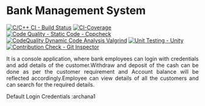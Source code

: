 # Bank Management System

[![C/C++ CI - Build Status](https://github.com/Archana-Athreya/Mini_Project/actions/workflows/c-cpp.yml/badge.svg)](https://github.com/Archana-Athreya/Mini_Project/actions/workflows/c-cpp.yml)
[![CI-Coverage](https://github.com/Archana-Athreya/Mini_Project/actions/workflows/code_coverage.yml/badge.svg)](https://github.com/Archana-Athreya/Mini_Project/actions/workflows/code_coverage.yml)
[![Code Quality - Static Code - Cppcheck](https://github.com/Archana-Athreya/Mini_Project/actions/workflows/cppcheck.yml/badge.svg)](https://github.com/Archana-Athreya/Mini_Project/actions/workflows/cppcheck.yml)
[![CodeQuality Dynamic Code Analysis Valgrind](https://github.com/Archana-Athreya/Mini_Project/actions/workflows/dynamic_code_quality.yml/badge.svg)](https://github.com/Archana-Athreya/Mini_Project/actions/workflows/dynamic_code_quality.yml)
[![Unit Testing - Unity](https://github.com/Archana-Athreya/Mini_Project/actions/workflows/unity.yml/badge.svg)](https://github.com/Archana-Athreya/Mini_Project/actions/workflows/unity.yml)
[![Contribution Check - Git Inspector](https://github.com/Archana-Athreya/Mini_Project/actions/workflows/gitinspector.yml/badge.svg)](https://github.com/Archana-Athreya/Mini_Project/actions/workflows/gitinspector.yml)
<p align="justify"> It is a console application, where bank employees can login with  credentials and add details of the customer.Withdraw and deposit of the cash can be done as per the customer requirement and Account balance will be reflected accordingly.Employee can view details of all the customers and can search for the required details.</p>

<p>Default Login Credentials :archana1</p>

